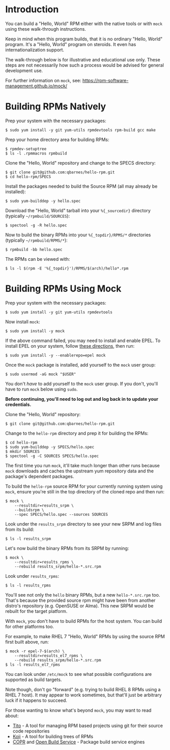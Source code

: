 # Introduction

You can build a "Hello, World" RPM either with the native tools or
with `mock` using these walk-through instructions.

Keep in mind when this program builds, that it is no ordinary
"Hello, World" program.  It's a "Hello, World" program on steroids.
It even has internationalization support.

The walk-through below is for illustrative and educational use only.
These steps are not necessarily how such a process would be advised
for general development use.

For further information on `mock`, see:
https://rpm-software-management.github.io/mock/

# Building RPMs Natively

Prep your system with the necessary packages:
```
$ sudo yum install -y git yum-utils rpmdevtools rpm-build gcc make
```

Prep your home directory area for building RPMs:
```
$ rpmdev-setuptree
$ ls -l .rpmmacros rpmbuild
```

Clone the "Hello, World" repository and change to the SPECS directory:
```
$ git clone git@github.com:qbarnes/hello-rpm.git
$ cd hello-rpm/SPECS
```

Install the packages needed to build the Source RPM (all may already be
installed):
```
$ sudo yum-builddep -y hello.spec
```

Download the "Hello, World" tarball into your `%{_sourcedir}` directory
(typically `~/rpmbuild/SOURCES`):
```
$ spectool -g -R hello.spec
```

Now to build the binary RPMs into your `%{_topdir}/RPMS/*` directories
(typically `~/rpmbuild/RPMS/*`):
```
$ rpmbuild -bb hello.spec
```

The RPMs can be viewed with:
```
$ ls -l $(rpm -E '%{_topdir}')/RPMS/$(arch)/hello*.rpm
```

# Building RPMs Using Mock

Prep your system with the necessary packages:
```
$ sudo yum install -y git yum-utils rpmdevtools
```

Now install `mock`:
```
$ sudo yum install -y mock
```

If the above command failed, you may need to install and enable
EPEL.  To install EPEL on your system, follow
[these directions](https://fedoraproject.org/wiki/EPEL), then
run:
```
$ sudo yum install -y --enablerepo=epel mock
```

Once the `mock` package is installed, add yourself to the `mock`
user group:
```
$ sudo usermod -aG mock "$USER"
```

You don't _have_ to add yourself to the `mock` user group.  If you
don't, you'll have to run `mock` below using `sudo`.

**Before continuing, you'll need to log out and log back in to update
your credentials.**

Clone the "Hello, World" repository:
```
$ git clone git@github.com:qbarnes/hello-rpm.git
```

Change to the `hello-rpm` directory and prep it for building the RPMs:
```
$ cd hello-rpm
$ sudo yum-builddep -y SPECS/hello.spec
$ mkdir SOURCES
$ spectool -g -C SOURCES SPECS/hello.spec
```

The first time you run `mock`, it'll take much longer than other
runs because `mock` downloads and caches the upstream yum repository
data and the package's dependent packages.

To build the `hello-rpm` source RPM for your currently running
system using `mock`, ensure you're still in the top directory of the
cloned repo and then run:
```
$ mock \
    --resultdir=results_srpm \
    --buildsrpm \
    --spec SPECS/hello.spec --sources SOURCES
```

Look under the `results_srpm` directory to see your new SRPM and
log files from its build:
```
$ ls -l results_srpm
```

Let's now build the binary RPMs from its SRPM by running:
```
$ mock \
    --resultdir=results_rpms \
    --rebuild results_srpm/hello-*.src.rpm
```

Look under `results_rpms`:
```
$ ls -l results_rpms
```

You'll see not only the `hello` binary RPMs, but a new
`hello-*.src.rpm` too.  That's because the provided source rpm might
have been from another distro's repository (e.g. OpenSUSE or Alma).
This new SRPM would be rebuilt for the target platform.

With `mock`, you don't have to build RPMs for the host system.  You
can build for other platforms too.

For example, to make RHEL 7 "Hello, World" RPMs by using the
source RPM first built above, run:
```
$ mock -r epel-7-$(arch) \
    --resultdir=results_el7_rpms \
    --rebuild results_srpm/hello-*.src.rpm
$ ls -l results_el7_rpms
```

You can look under `/etc/mock` to see what possible configurations
are supported as build targets.

Note though, don't go "forward" (e.g. trying to build RHEL 8 RPMs
using a RHEL 7 host).  It may appear to work sometimes, but that'll
just be arbitrary luck if it happens to succeed.

For those wanting to know what's beyond `mock`, you may want to
read about:
* [Tito](https://github.com/rpm-software-management/tito/blob/master/README.md) - A tool for managing RPM based projects using git for their source code repositories
* [Koji](https://fedoraproject.org/wiki/Koji) - A tool for building trees of RPMs
* [COPR](https://developer.fedoraproject.org/deployment/copr/about.html) and [Open Build Service](https://openbuildservice.org/) - Package build service engines
